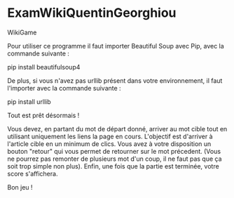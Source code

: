 # ExamWikiQuentinGeorghiou
WikiGame

Pour utiliser ce programme il faut importer Beautiful Soup avec Pip, avec la commande suivante :

pip install beautifulsoup4

De plus, si vous n'avez pas urllib présent dans votre environnement, il faut l'importer avec la commande suivante : 

pip install urllib

Tout est prêt désormais ! 

Vous devez, en partant du mot de départ donné, arriver au mot cible tout en utilisant uniquement les liens la page en cours.
L'objectif est d'arriver à l'article cible en un minimum de clics. 
Vous avez à votre disposition un bouton "retour" qui vous permet de retourner sur le mot précedent. 
(Vous ne pourrez pas remonter de plusieurs mot d'un coup, il ne faut pas que ça soit trop simple non plus).
Enfin, une fois que la partie est terminée, votre score s'affichera.

Bon jeu !
    


